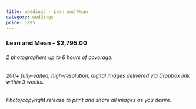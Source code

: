```yaml
---
title: weddings - Lean and Mean
category: weddings
price: 1895
---
```

### Lean and Mean - $2,795.00

###### 2 photographers up to 6 hours of coverage.

###### 200+ fully-edited, high-resolution, digital images delivered via Dropbox link within 3 weeks.

###### Photo/copyright release to print and share all images as you desire.
